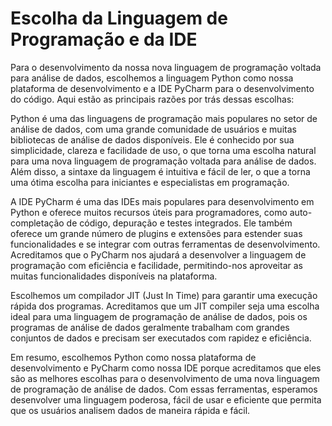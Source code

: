 # Escolha da Linguagem de Programação e da IDE

Para o desenvolvimento da nossa nova linguagem de programação voltada para análise de dados, escolhemos a linguagem Python como nossa plataforma de desenvolvimento e a IDE PyCharm para o desenvolvimento do código. Aqui estão as principais razões por trás dessas escolhas:

Python é uma das linguagens de programação mais populares no setor de análise de dados, com uma grande comunidade de usuários e muitas bibliotecas de análise de dados disponíveis. Ele é conhecido por sua simplicidade, clareza e facilidade de uso, o que torna uma escolha natural para uma nova linguagem de programação voltada para análise de dados. Além disso, a sintaxe da linguagem é intuitiva e fácil de ler, o que a torna uma ótima escolha para iniciantes e especialistas em programação.

A IDE PyCharm é uma das IDEs mais populares para desenvolvimento em Python e oferece muitos recursos úteis para programadores, como auto-completação de código, depuração e testes integrados. Ele também oferece um grande número de plugins e extensões para estender suas funcionalidades e se integrar com outras ferramentas de desenvolvimento. Acreditamos que o PyCharm nos ajudará a desenvolver a linguagem de programação com eficiência e facilidade, permitindo-nos aproveitar as muitas funcionalidades disponíveis na plataforma.

Escolhemos um compilador JIT (Just In Time) para garantir uma execução rápida dos programas. Acreditamos que um JIT compiler seja uma escolha ideal para uma linguagem de programação de análise de dados, pois os programas de análise de dados geralmente trabalham com grandes conjuntos de dados e precisam ser executados com rapidez e eficiência.

Em resumo, escolhemos Python como nossa plataforma de desenvolvimento e PyCharm como nossa IDE porque acreditamos que eles são as melhores escolhas para o desenvolvimento de uma nova linguagem de programação de análise de dados. Com essas ferramentas, esperamos desenvolver uma linguagem poderosa, fácil de usar e eficiente que permita que os usuários analisem dados de maneira rápida e fácil.